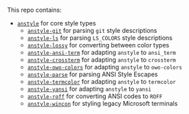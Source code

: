 This repo contains:
- [`anstyle`](./crates/anstyle) for core style types
  - [`anstyle-git`](./crates/anstyle-git) for parsing `git` style descriptions
  - [`anstyle-ls`](./crates/anstyle-ls) for parsing `LS_COLORS` style descriptions
  - [`anstyle-lossy`](./crates/anstyle-lossy) for converting between color types
  - [`anstyle-ansi-term`](./crates/anstyle-ansi-term) for adapting `anstyle` to `ansi_term`
  - [`anstyle-crossterm`](./crates/anstyle-crossterm) for adapting `anstyle` to `crossterm`
  - [`anstyle-owo-colors`](./crates/anstyle-owo-colors) for adapting `anstyle` to `owo-colors`
  - [`anstyle-parse`](./crates/anstyle-parse) for parsing ANSI Style Escapes
  - [`anstyle-termcolor`](./crates/anstyle-termcolor) for adapting `anstyle` to `termcolor`
  - [`anstyle-yansi`](./crates/anstyle-yansi) for adapting `anstyle` to `yansi`
  - [`anstyle-roff`](./crates/anstyle-roff) for converting ANSI codes to `ROFF`
  - [`anstyle-wincon`](./crates/anstyle-wincon) for styling legacy Microsoft terminals
